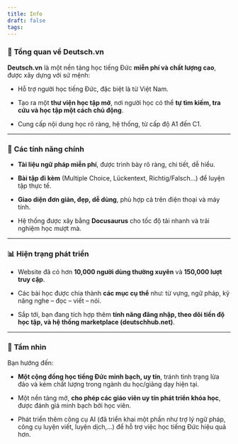 ```yaml
---
title: Info
draft: false
tags:
---
```


 ### 🧠 **Tổng quan về Deutsch.vn**

**Deutsch.vn** là một nền tảng học tiếng Đức **miễn phí và chất lượng cao**, được xây dựng với sứ mệnh:

- Hỗ trợ người học tiếng Đức, đặc biệt là từ Việt Nam.
    
- Tạo ra một **thư viện học tập mở**, nơi người học có thể **tự tìm kiếm, tra cứu và học tập một cách chủ động**.
    
- Cung cấp nội dung học rõ ràng, hệ thống, từ cấp độ A1 đến C1.
    

---

### 🔧 **Các tính năng chính**

- **Tài liệu ngữ pháp miễn phí**, được trình bày rõ ràng, chi tiết, dễ hiểu.
    
- **Bài tập đi kèm** (Multiple Choice, Lückentext, Richtig/Falsch…) để luyện tập thực tế.
    
- **Giao diện đơn giản, đẹp, dễ dùng**, phù hợp cả trên điện thoại và máy tính.
    
- Hệ thống được xây bằng **Docusaurus** cho tốc độ tải nhanh và trải nghiệm học mượt mà.
    

---

### 📊 **Hiện trạng phát triển**

- Website đã có hơn **10,000 người dùng thường xuyên** và **150,000 lượt truy cập**.
    
- Các bài học được chia thành **các mục cụ thể** như: từ vựng, ngữ pháp, kỹ năng nghe – đọc – viết – nói.
    
- Sắp tới, bạn đang tích hợp thêm **tính năng đăng nhập, theo dõi tiến độ học tập, và hệ thống marketplace (deutschhub.net)**.
    

---

### 🎯 **Tầm nhìn**

Bạn hướng đến:

- **Một cộng đồng học tiếng Đức minh bạch, uy tín**, tránh tình trạng lừa đảo và kém chất lượng trong ngành du học/giảng dạy hiện tại.
    
- Một nền tảng mở, **cho phép các giáo viên uy tín phát triển khóa học**, được đánh giá minh bạch bởi học viên.
    
- Phát triển thêm công cụ AI (đã triển khai một phần như trợ lý ngữ pháp, công cụ luyện viết, luyện dịch,...) để hỗ trợ việc học tiếng Đức hiệu quả hơn.
